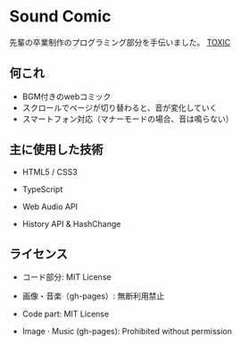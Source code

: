 # Sound Comic
先輩の卒業制作のプログラミング部分を手伝いました。
[TOXIC](https://imasanari.github.io/sound-comic/)

## 何これ
- BGM付きのwebコミック
- スクロールでページが切り替わると、音が変化していく
- スマートフォン対応（マナーモードの場合、音は鳴らない）

## 主に使用した技術
- HTML5 / CSS3
- TypeScript


- Web Audio API
- History API & HashChange

## ライセンス
- コード部分: MIT License
- 画像・音楽（gh-pages）: 無断利用禁止


- Code part: MIT License
- Image · Music (gh-pages): Prohibited without permission
